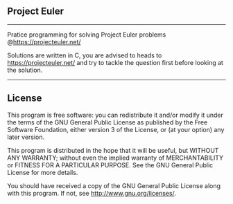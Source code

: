 ## Project Euler
---
Pratice programming for solving Project Euler problems @https://projecteuler.net/

Solutions are written in C, you are advised to heads to https://projecteuler.net/ and try to tackle the question first before looking at the solution.

---
## License
This program is free software: you can redistribute it and/or modify
it under the terms of the GNU General Public License as published by
the Free Software Foundation, either version 3 of the License, or
(at your option) any later version.

This program is distributed in the hope that it will be useful,
but WITHOUT ANY WARRANTY; without even the implied warranty of
MERCHANTABILITY or FITNESS FOR A PARTICULAR PURPOSE.  See the
GNU General Public License for more details.

You should have received a copy of the GNU General Public License
along with this program.  If not, see <http://www.gnu.org/licenses/>.